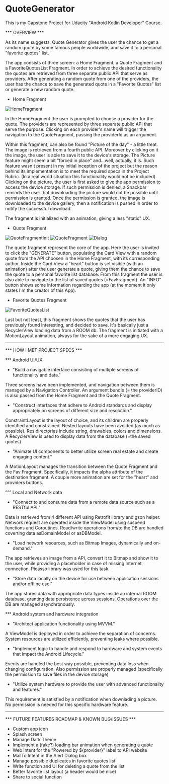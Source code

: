# QuoteGenerator
 
This is my Capstone Project for Udacity "Android Kotlin Developer" Course.

*** OVERVIEW ***

As its name suggests, Quote Generator gives the user the chance to get a random quote by some famous people worldwide, and save it to a personal "favorite quotes" list. 

The app consists of three screen: a Home Fragment, a Quote Fragment and a FavoriteQuotesList Fragment. 
In order to achieve the desired functionality the quotes are retrieved from three separate public API that serve as providers. After generating a random quote from one of the providers, the user has the chance to save the generated quote in a "Favorite Quotes" list or generate a new random quote.

- Home Fragment

![HomeFragment](https://user-images.githubusercontent.com/98179119/158987538-bf877903-b1dd-4c3e-b8d0-fe2861393bb9.png)

In the HomeFragment the user is prompted to choose a provider for the quote. The providers are represented by three separate public API that serve the purpose. Clicking on each provider's name will trigger the navigation to the QuoteFragment, passing the providerId as an argument.

Within this fragment, can also be found "Picture of the day" - a little treat. The image is retrieved from a fourth public API. Moreover by clicking on it the image, the user is able to save it to the device's storage. 
The Picture feature might seem a bit "forced in place" and...well, actually, it is. Such feature wasn't present in my initial inception of the project but the reason behind its implementation is to meet the required specs in the Project Rubric. (In a real world situation this functionality would not be included).
Clicking on the picture, the user is first asked to give the app permission to access the device storage. If such permission is denied, a Snackbar reminds the user that downloading the picture would not be possible until permission is granted. 
Once the permission is granted, the image is downloaded to the device gallery, then a notification is pushed in order to notify the successful download.

The fragment is initialized with an animation, giving a less "static" UX. 

- Quote Fragment

![QuoteFragmentInit](https://user-images.githubusercontent.com/98179119/158991046-7b102d3c-9910-4004-8b0a-61b3c7f7a8af.png)
![QuoteFragment](https://user-images.githubusercontent.com/98179119/158991149-3921943b-c39f-4b74-ac73-713f5324cacb.png)
![Dialog](https://user-images.githubusercontent.com/98179119/158991209-ab73cd10-6327-40e9-89b6-c82d42a5eca4.png)


The quote fragment represent the core of the app. Here the user is invited to click the "GENERATE" button, populating the Card View with a random quote from the API choosen in the Home Fragment, with its corresponding author. Inside the Card View a "heart" button is set visible (with an animation) after the user generate a quote, giving them the chance to save the quote to a personal favorite list database. From this fragment the user is also able to navigate to the list of saved quotes (=FavFragment).
An "INFO" button shows some information regarding the app (at the moment it only states I'm the creator of this App).

- Favorite Quotes Fragment

![FavoriteQuotesList](https://user-images.githubusercontent.com/98179119/159112687-a51b0af9-8057-4bd9-b5b7-b4b39d2e96ca.png)


Last but not least, this fragment shows the quotes that the user has previously found interesting, and decided to save. 
It's basically just a RecyclerView loading data from a ROOM db. The fragment is initiated with a MotionLayout animation, always for the sake of a more engaging UX.


________________________________


*** HOW I MET PROJECT SPECS ***

°°° Android UI/UX

- "Build a navigable interface consisting of multiple screens of functionality and data."

Three screens have been implemented, and navigation between them is managed by a Navigation Controller. An argument bundle (= the providerID) is also passed from the Home Fragment and the Quote Fragment.

- "Construct interfaces that adhere to Android standards and display appropriately on screens of different size and resolution."

ConstraintLayout is the layout of choice, and its children are properly identified and constrained.
Nested layouts have been avoided (as much as possible).
Res directories include string, drawables, colors and dimensions.
A RecyclerView is used to display data from the database (=the saved quotes)

- "Animate UI components to better utilize screen real estate and create engaging content."

A MotionLayout manages the transition between the Quote Fragment and the Fav Fragment. Specifically, it impacts the alpha attribute of the destination fragment. A couple more animation are set for the "heart" and providers buttons.


°°° Local and Network data

- "Connect to and consume data from a remote data source such as a RESTful API."

Data is retrieved from 4 different API using Retrofit library and gson helper. Network request are operated inside the ViewModel using suspend functions and Coroutines. Read/write operations from/to the DB are handled coverting data asDomainModel or asDBModel.

- "Load network resources, such as Bitmap Images, dynamically and on-demand."

The app retrieves an image from a API, convert it to Bitmap and show it to the user, while providing a placeholder in case of missing Internet connection.
Picasso library was used for this task.

- "Store data locally on the device for use between application sessions and/or offline use."

The app stores data with appropriate data types inside an internal ROOM database, granting data persistence across sessions. 
Operations over the DB are managed asynchronously.


°°° Android system and hardware integration

- "Architect application functionality using MVVM."

A ViewModel is deployed in order to achieve the separation of concerns. 
System resources are utilized efficiently, preventing leaks where possible.

- "Implement logic to handle and respond to hardware and system events that impact the Android Lifecycle."

Events are handled the best way possible, preventing data loss when changing configuration. Also permission are properly managed (specifically the permission to save files in the device storage)

- "Utilize system hardware to provide the user with advanced functionality and features."

This requirement is satisfied by a notification when downlading a picture. No permission is needed for this specific hardware feature.


_______________________________

*** FUTURE FEATURES ROADMAP & KNOWN BUG/ISSUES ***

- Custom app icon
- Splash screen
- Manage Dark Theme
- Implement a (fake?) loading bar animation when generating a quote
- Web Intent for the "Powered by ${provider}" label to API website
- MailTo Intent in the Alert Dialog box 
- Manage possible duplicates in favorite quotes list
- Write function and UI for deleting a quote from the list
- Better favorite list layout (a header would be nice) 
- Share to social function







